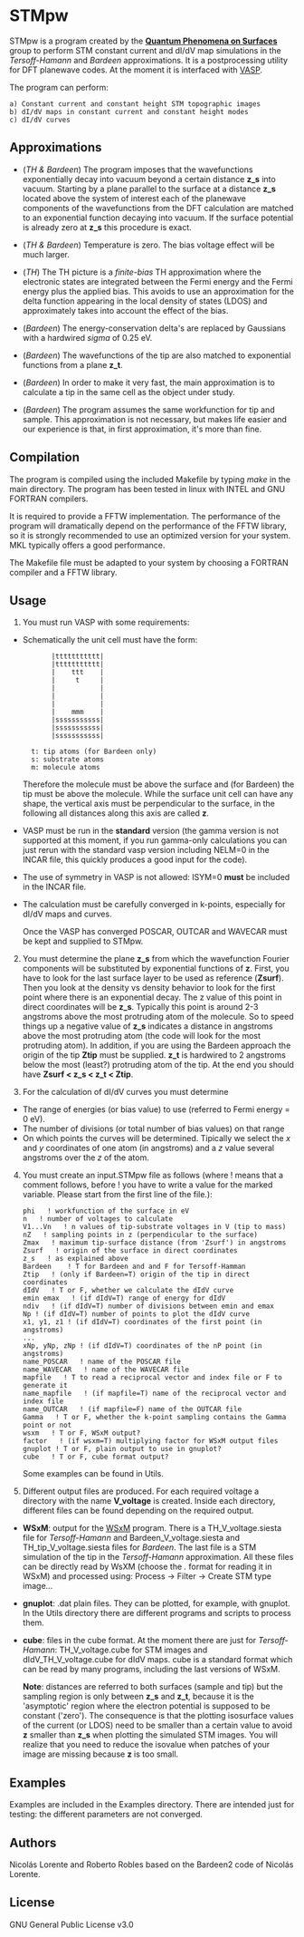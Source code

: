 ﻿# STMpw

STMpw is a program created by the [**Quantum Phenomena on Surfaces**](https://www.quantumsurface.tk) group to perform STM constant current and dI/dV map simulations in the *Tersoff-Hamann* and *Bardeen* approximations. It is a postprocessing utility for DFT planewave codes. At the moment it is interfaced with [VASP](https://www.vasp.at).

The program can perform:

    a) Constant current and constant height STM topographic images
    b) dI/dV maps in constant current and constant height modes
    c) dI/dV curves

## Approximations

* (*TH & Bardeen*) The program imposes that the wavefunctions exponentially decay into vacuum beyond a certain distance **z_s** into vacuum. Starting by a plane parallel to the surface at a distance **z_s** located above the system of interest each of the planewave components of the wavefunctions from the DFT calculation are matched to an exponential function decaying into vacuum. If the surface potential is already zero at **z_s** this procedure is exact.

* (*TH & Bardeen*) Temperature is zero. The bias voltage effect will be much larger.
* (*TH*) The TH picture is a *finite-bias* TH approximation where the electronic states are integrated between the Fermi energy and the Fermi energy plus the applied bias. This avoids to use an approximation for the delta function appearing in the local density of states (LDOS) and approximately takes into account the effect of the bias.

* (*Bardeen*) The energy-conservation delta's are replaced by Gaussians with a hardwired *sigma* of 0.25 eV.

* (*Bardeen*) The wavefunctions of the tip are also matched to exponential functions from a plane **z_t**.

* (*Bardeen*) In order to make it very fast, the main approximation is to calculate a tip in the same cell as the object under study.

* (*Bardeen*) The program assumes the same workfunction for tip and sample. This approximation is not necessary, but makes life easier and our experience is that, in first approximation, it's more than fine.

## Compilation

The program is compiled using the included Makefile by typing *make* in the main directory. The program has been tested in linux with INTEL and GNU FORTRAN compilers. 

It is required to provide a FFTW implementation. The performance of the program will dramatically depend on the performance of the FFTW library, so it is strongly recommended to use an optimized version for your system. MKL typically offers a good performance.
 
The Makefile file must be adapted to your system by choosing a FORTRAN compiler and a FFTW library.

## Usage

1.  You must run VASP with some requirements:

* Schematically the unit cell must have the form:

             |ttttttttttt|
             |ttttttttttt|
             |    ttt    |
             |     t     |
             |           |
             |           |
             |           |
             |    mmm    |
             |sssssssssss|
             |sssssssssss|
             |sssssssssss|
             
        t: tip atoms (for Bardeen only)
        s: substrate atoms
        m: molecule atoms

	Therefore the molecule must be above the surface and (for Bardeen) the tip must be above the molecule. While the surface unit cell can have any shape, the vertical axis must be perpendicular to the surface, in the following all distances along this axis are called **z**.

* VASP must be run in the **standard** version (the gamma version is not supported at this moment, if you run gamma-only calculations you can just rerun with the standard vasp version including NELM=0 in the INCAR file, this quickly produces a good input for the code).
* The use of symmetry in VASP is not allowed: ISYM=0 **must** be included in the INCAR file.
* The calculation must be carefully converged in k-points, especially for dI/dV maps and curves.

	Once the VASP has converged POSCAR, OUTCAR and WAVECAR must be kept and supplied to STMpw. 

2. You must determine the plane **z_s** from which the wavefunction Fourier components will be substituted by exponential functions of **z**. First, you have to look for the last surface layer to be used as reference (**Zsurf**). Then you look at the density vs density behavior to look for the first point where there is an exponential decay. The z value of this point in direct coordinates will be **z_s**. Typically this point is around 2-3 angstroms above the most protruding atom of the molecule. So to speed things up a negative value of **z_s** indicates a distance in angstroms above the most protruding atom (the code will look for the most protruding atom). In addition, if you are using the Bardeen approach the origin of the tip **Ztip** must be supplied. **z_t** is hardwired to 2 angstroms below the most (least?) protruding atom of the tip. At the end you should have **Zsurf < z_s < z_t < Ztip**.

3. For the calculation of dI/dV curves you must determine 
* The range of energies (or bias value) to use (referred to Fermi energy = 0 eV). 
* The number of divisions (or total number of bias values)  on that range
* On which points the curves will be determined. Tipically we select the *x* and *y* coordinates of one atom (in angstroms) and a *z* value several angstroms over the *z* of the atom.

4. You must create an input.STMpw file as follows (where ! means that a comment follows, before ! you have to write a value for the marked variable. Please start from the first line of the file.):

   	   phi   ! workfunction of the surface in eV 
	   n   ! number of voltages to calculate
	   V1...Vn   ! n values of tip-substrate voltages in V (tip to mass)
	   nZ   ! sampling points in z (perpendicular to the surface)
	   Zmax   ! maximum tip-surface distance (from 'Zsurf') in angstroms
	   Zsurf   ! origin of the surface in direct coordinates
	   z_s   ! as explained above
	   Bardeen    ! T for Bardeen and and F for Tersoff-Hamman
	   Ztip   ! (only if Bardeen=T) origin of the tip in direct coordinates
	   dIdV   ! T or F, whether we calculate the dIdV curve
	   emin emax   ! (if dIdV=T) range of energy for dIdV
	   ndiv   ! (if dIdV=T) number of divisions between emin and emax
	   Np ! (if dIdV=T) number of points to plot the dIdV curve
	   x1, y1, z1 ! (if dIdV=T) coordinates of the first point (in angstroms)
	   ...
	   xNp, yNp, zNp ! (if dIdV=T) coordinates of the nP point (in angstroms)
	   name_POSCAR   ! name of the POSCAR file
	   name_WAVECAR   ! name of the WAVECAR file 
	   mapfile   ! T to read a reciprocal vector and index file or F to generate it
	   name_mapfile   ! (if mapfile=T) name of the reciprocal vector and index file
	   name_OUTCAR   ! (if mapfile=F) name of the OUTCAR file
	   Gamma   ! T or F, whether the k-point sampling contains the Gamma point or not
	   wsxm   ! T or F, WSxM output?
	   factor   ! (if wsxm=T) multiplying factor for WSxM output files
	   gnuplot ! T or F, plain output to use in gnuplot?
	   cube   ! T or F, cube format output?

	Some examples can be found in Utils.

5. Different output files are produced. For each required voltage a directory with the name **V_voltage** is created. Inside each directory, different files can be found depending on the required output. 
* **WSxM**: output for the [WSxM](http://www.wsxm.es/download.html) program. There is a TH_V_voltage.siesta file for *Tersoff-Hamann* and Bardeen_V_voltage.siesta and TH_tip_V_voltage.siesta files for *Bardeen*. The last file is a STM simulation of the tip in the *Tersoff-Hamann* approximation. All these files can be directly read by WsXM (choose the *.* format for reading it in WSxM) and processed using: Process -> Filter -> Create STM type image...
* **gnuplot**: .dat plain files. They can be plotted, for example, with gnuplot. In the Utils directory there are different programs and scripts to process them.
* **cube**: files in the cube format. At the moment there are just for *Tersoff-Hamann*: TH_V_voltage.cube for STM images and dIdV_TH_V_voltage.cube for dIdV maps. cube is a standard format which can be read by many programs, including the last versions of WSxM.

	**Note**: distances are referred to both surfaces (sample and tip) but the sampling region is only between **z_s** and **z_t**, because it is the 'asymptotic' region where the electron potential is supposed to be constant ('zero'). The consequence is that the plotting isosurface values of the current (or LDOS) need to be smaller than a certain value to avoid **z** smaller than **z_s** when plotting the simulated STM images. You will realize that you need to reduce the isovalue when patches of your image are missing because **z** is too small.

## Examples
Examples are included in the Examples directory. There are intended just for testing: the different parameters are not converged.

## Authors
Nicolás Lorente and Roberto Robles based on the Bardeen2 code of Nicolás Lorente.

## License
GNU General Public License v3.0

